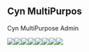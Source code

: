 

## Cyn MultiPurpos 

Cyn MultiPurpose Admin 

[![](https://sourcerer.io/fame/kazashim/kazashim/multipurpose/images/0)](https://sourcerer.io/fame/kazashim/kazashim/multipurpose/links/0)[![](https://sourcerer.io/fame/kazashim/kazashim/multipurpose/images/1)](https://sourcerer.io/fame/kazashim/kazashim/multipurpose/links/1)[![](https://sourcerer.io/fame/kazashim/kazashim/multipurpose/images/2)](https://sourcerer.io/fame/kazashim/kazashim/multipurpose/links/2)[![](https://sourcerer.io/fame/kazashim/kazashim/multipurpose/images/3)](https://sourcerer.io/fame/kazashim/kazashim/multipurpose/links/3)[![](https://sourcerer.io/fame/kazashim/kazashim/multipurpose/images/4)](https://sourcerer.io/fame/kazashim/kazashim/multipurpose/links/4)[![](https://sourcerer.io/fame/kazashim/kazashim/multipurpose/images/5)](https://sourcerer.io/fame/kazashim/kazashim/multipurpose/links/5)[![](https://sourcerer.io/fame/kazashim/kazashim/multipurpose/images/6)](https://sourcerer.io/fame/kazashim/kazashim/multipurpose/links/6)[![](https://sourcerer.io/fame/kazashim/kazashim/multipurpose/images/7)](https://sourcerer.io/fame/kazashim/kazashim/multipurpose/links/7)

